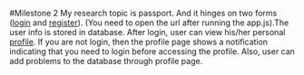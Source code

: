 #Milestone 2
My research topic is passport. And it hinges on two forms ([login](http://localhost:3000/login/) and [register](http://localhost:3000/register/)). (You need to open the url after running the app.js).The user info is stored in database. After login, user can view his/her personal [profile](http://localhost:3000/users/). If you are not login, then the profile page shows a notification indicating that you need to login before accessing the profile. Also, user can add problems to the database through profile page.
